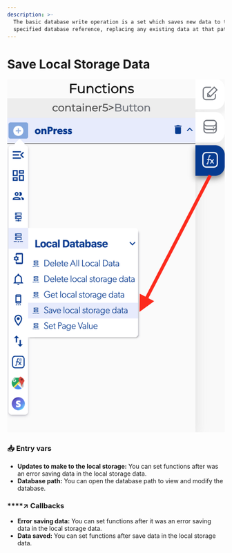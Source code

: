 ```yaml
---
description: >-
  The basic database write operation is a set which saves new data to the
  specified database reference, replacing any existing data at that path.
---
```


# Save Local Storage Data

![](../../../.gitbook/assets/captura-de-pantalla-2020-02-10-a-la-s-11.59.02.png)



### 📥 Entry vars <a id="entry-vars"></a>

* **Updates to make to the local storage:** You can set functions after  was an error saving data in the local storage data.
* **Database path:** You can open the database path to view and modify the database.

### \*\*\*\*↗ **Callbacks**

* **Error saving data:** You can set functions after it was an error saving data in the local storage data.
* **Data saved:** You can set functions after save data in the local storage data.

